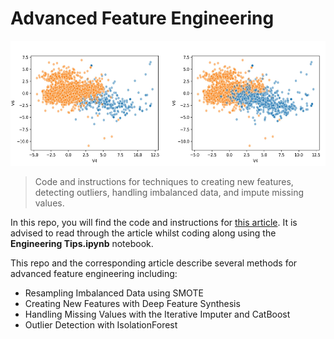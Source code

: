 # Advanced Feature Engineering

<img src="https://github.com/MaartenGr/feature-engineering/blob/master/Images/feature.jpg" height="200"/>

> Code and instructions for techniques to creating new features, detecting outliers, handling imbalanced data, and impute missing values.

In this repo, you will find the code and instructions for [this article](https://towardsdatascience.com/4-tips-for-advanced-feature-engineering-and-preprocessing-ec11575c09ea?source=friends_link&sk=730bc6c0fa54ee30c395882be47353ad). It is advised to read through the article whilst coding along using the **Engineering Tips.ipynb** notebook. 

This repo and the corresponding article describe several methods for advanced feature engineering including:
* Resampling Imbalanced Data using SMOTE
* Creating New Features with Deep Feature Synthesis
* Handling Missing Values with the Iterative Imputer and CatBoost
* Outlier Detection with IsolationForest

